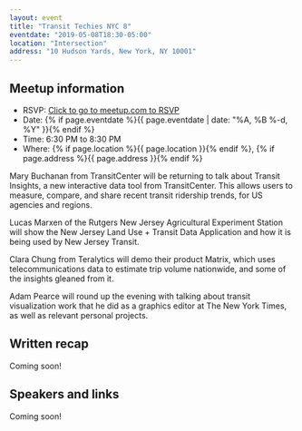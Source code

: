 ```yaml
---
layout: event
title: "Transit Techies NYC 8"
eventdate: "2019-05-08T18:30-05:00"
location: "Intersection"
address: "10 Hudson Yards, New York, NY 10001"
---
```


## Meetup information

- RSVP: [Click to go to meetup.com to RSVP](https://www.meetup.com/Transit-Techies-NYC/events/260083847/)
- Date: {% if page.eventdate %}{{ page.eventdate | date: "%A, %B %-d, %Y" }}{% endif %}
- Time: 6:30 PM to 8:30 PM
- Where: {% if page.location %}{{ page.location }}{% endif %}, {% if page.address %}{{ page.address }}{% endif %}

Mary Buchanan from TransitCenter will be returning to talk about Transit Insights, a new interactive data tool from TransitCenter. This allows users to measure, compare, and share recent transit ridership trends, for US agencies and regions.

Lucas Marxen of the Rutgers New Jersey Agricultural Experiment Station will show the New Jersey Land Use + Transit Data Application and how it is being used by New Jersey Transit.

Clara Chung from Teralytics will demo their product Matrix, which uses telecommunications data to estimate trip volume nationwide, and some of the insights gleaned from it.

Adam Pearce will round up the evening with talking about transit visualization work that he did as a graphics editor at The New York Times, as well as relevant personal projects.

## Written recap

Coming soon!

## Speakers and links

Coming soon!